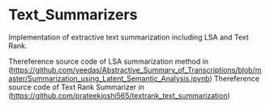 # Text_Summarizers
Implementation of extractive text summarization including LSA and Text Rank.

Thereference source code of LSA summarization method in (https://github.com/yeedas/Abstractive_Summary_of_Transcriptions/blob/master/Summarization_using_Latent_Semantic_Analysis.ipynb)
Thereference source code of Text Rank Summarizer in 
(https://github.com/prateekjoshi565/textrank_text_summarization)
